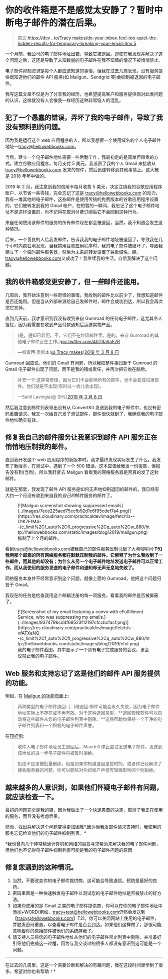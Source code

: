 # 你的收件箱是不是感觉太安静了？暂时中断电子邮件的潜在后果。

> 原文:[https://dev . to/Tracy makes/do-your-inbox-feel-too-quiet-the-hidden-results-for-temporary-breaking-your-email-3no 5](https://dev.to/tracymakes/does-your-inbox-feel-too-quiet-the-hidden-consequences-for-temporarily-breaking-your-email-3no5)

一个月前，我公司的电子邮件地址出错，导致它被退回。即使在我发现并解决了这个问题之后，这还是导致了未知数量的电子邮件在我不知情的情况下被悄悄禁止。

电子邮件抑制*应该*是每个人都应该知道的事情，但我在过去几周发现，没有服务提供商知道他们的邮件 API 服务(如 Mailgun、Sendgrid 等)会抑制被退回的电子邮件。

我写这篇文章不仅是为了分享我的经历，也希望提高客户和服务提供商对此类问题的认识，这样就没有人会像我一样经历这种非常恼人的混乱。

## 犯了一个愚蠢的错误，弄坏了我的电子邮件，导致了我没有预料到的问题。

因为我是运行这个 web 应用程序的人，所以我想要一个使用域名的个人电子邮件地址—[tracy@hellowebbooks.com](mailto:tracy@hellowebbooks.com)。

当然，建立一个电子邮件地址需要一些后勤工作，我最初走的是简单但昂贵的方式，建立谷歌应用程序，每月支付 5 美元。我设置了我的个人 Gmail 来接收从 tracy@hellowebbooks.com 发来的邮件，然后迅速转移到其他事情上。这大概是 2018 年年中做的。

2019 年 2 月，我注意到我的信用卡每月收费 5 美元，决定注销我的谷歌应用程序账户，以节省一些零钱，完全忘记了这是 tracy@hellowebbooks.com 的动力。我有一堆其他的电子邮件，这些邮件是使用传统的免费版本的谷歌应用程序设置的，它们被转发到我的 Gmail 帐户，在短暂的一瞬间，我忘记了这个电子邮件地址不是这样设置的，也不记得在取消付费订阅后它不会回到这种行为。

来自任何使用该邮件的服务的所有邮件现在都会被退回，当然，我不知道会发生这种情况。

后来，一个善良的人给我发邮件，告诉我我的电子邮件地址被退回了，导致我在几个小时内疯狂地发现，当我禁用谷歌应用程序时，我的电子邮件被破坏了，导致我建立了一个临时邮件服务器，然后为未来的转发设置了谷歌域名。瞧，[tracy@hellowebbooks.com](mailto:tracy@hellowebbooks.com)又成功了！我继续我的生活，自信我解决了这个问题。

## 我的收件箱感觉更安静了，但*一些*邮件还能用。

几周后，我开始注意到一些奇怪的事情。我收到的邮件比以前少了，我想知道邮件是否还能用。但是当从外部来源给自己发邮件时，邮件会成功到达，所以我会再次把它忘掉。

直到几天前，我才意识到我没有收到来自 Gumroad 的任何电子邮件，这尤其令人担忧，因为我需要在收到产品付款通知后运送实物产品。

> (是，通知已启用。不，它们不在垃圾邮件里。是的，来自 Gumroad 的其他电子邮件正在工作。)[pic.twitter.com/40TRaSaE7R](https://t.co/40TRaSaE7R)
> 
> —特雷西·奥斯本([@ Tracy makes](https://dev.to/tracymakes))[2019 年 3 月 8 日](https://twitter.com/tracymakes/status/1104117667844288518?ref_src=twsrc%5Etfw)

Gumroad 回应说，他们的 Gmail 有问题，所以我把整件事归咎于 Gumroad 的 Gmail 电子邮件出现了问题，而不是我的错或责任，并再次把它抛在脑后。

> 补充一下:这非常奇怪，因为它们不会影响所有的邮件，也不会变成垃圾邮件。他们就是不出现(有时过一会儿会出现)。
> 
> —Sahil Lavingia(@ SHL)[2019 年 3 月 8 日](https://twitter.com/shl/status/1104117855358861312?ref_src=twsrc%5Etfw)

然后我注意到邮件列表导出没有从 ConvertKit 发送到我的电子邮件中，也没有密码重置请求。我又一次给自己发了测试邮件，邮件很快就到了，我确信我的电子邮件地址确实有效。

## 修复我自己的邮件服务让我意识到邮件 API 服务正在悄悄地压制我的邮件。

直到我开发这个 web 应用程序的新版本时，我才最终发现实际发生了什么。我发布了新版本，在测试中，遇到了一个 500 错误。这本应该给我发一份报告，但报告没有到(当然)，所以我赶紧去 Mailgun 看看我的网络服务器是否真的发了这封邮件。

就是在那里，我发现了邮件 API 服务是如何无声地抑制退回的邮件的，我已经有大约一个月没有收到来自我的*自己的*邮件服务的邮件了。

<figure>[![Mailgun screenshot showing suppressed emails](../Images/7ece225aed75ccfb92d1c6f95cdef7a4.png)](https://res.cloudinary.com/practicaldev/image/fetch/s--D1K7EfM4--/c_limit%2Cf_auto%2Cfl_progressive%2Cq_auto%2Cw_880/http://hellowebbooks.com/static/images/blog/2019/mailgun.png) 

<figcaption>抑制了上个月的邮件。</figcaption>

</figure>

看到[tracy@hellowebbooks.com](mailto:tracy@hellowebbooks.com)被我自己的邮件服务压制引起了大*啊哈*瞬间:**T5】我用那个邮箱的所有网络服务都在默默压制我的邮件。它解释了为什么我收到了一些邮件，而其他的却没有；为什么从另一个电子邮件地址发送电子邮件可以正常工作，而从我使用的服务发送的电子邮件和通知却无声无息地失败了。**

网络服务本身并不经常意识到这个问题，就像上面的 Gumroad，他把这个问题归咎于 Gmail。

我现在的任务是检查我用这个邮箱注册的每一项服务，看看我的邮件是否被屏蔽了。

<figure>[![Screenshot of my email featuring a convo with eFulfillment Service, who was suppressing my emails.](../Images/9374796cd4f69523f12197cfccbcfacf.png)](https://res.cloudinary.com/practicaldev/image/fetch/s--vfATXeNQ--/c_limit%2Cf_auto%2Cfl_progressive%2Cq_auto%2Cw_880/http://hellowebbooks.com/static/images/blog/2019/eful.png) 

<figcaption>我的电子邮件截图，其中显示了一个具有电子完成服务的会议，该会议禁止我的电子邮件。</figcaption>

</figure>

## Web 服务和支持忘记了这是他们的邮件 API 服务提供的功能。

例如，在 [Mailgun 的功能页面](https://www.mailgun.com/deliverability/bounce-management-software)上:

> 两种类型的电子邮件退回: (...)硬退回:邮件可能会永久失败，因为电子邮件地址实际上不存在或不再有效。对于这种退回类型，**退回管理软件可以自动将这些邮件从您的电子邮件列表中删除。**这将帮助你保持一个干净的电子邮件列表和一个积极的电子邮件声誉。

在[顶杆侧](https://mandrill.zendesk.com/hc/en-us/articles/205582937-About-Bounces):

> 收件人电子邮件地址发生退回后，Mandrill 停止尝试发送电子邮件。发送到该地址的进一步电子邮件将被暂时拒绝。
> 
> 拒绝不应该被批量删除，但是如果你知道退回是暂时的，或者你已经解决了接收服务器的问题，你可以删除对你的帐户声誉有轻微影响的个别拒绝。

## 越来越多的人意识到，如果他们怀疑电子邮件有问题，就应该检查一下。

最初的问题完全是我的错，因为我做出了一个快速愚蠢的决定，取消了我正在使用的服务，而且没有考虑后果。

然而，找出并解决这个问题变得更加困难*,因为当我发邮件请求支持时，我使用的服务忘记检查他们的电子邮件抑制列表。*

 *我也曾向几个非常精通计算机和网络的朋友寻求帮助来解决我的电子邮件问题，但他们也不记得电子邮件抑制列表可能是我的电子邮件问题的原因

## [](#fixes-if-this-happens-to-you)修复您遇到的这种情况。

1.  当然，不要改变你的电子邮件提供商，这可能会导致退信。预防是最好的良药。
2.  密码重置是一种快速触发电子邮件以测试您的电子邮件地址是否被禁止的好方法。
3.  如果你使用的是 Gmail 之类的电子邮件提供商，你可以在你的电子邮件地址中添加+WORD(例如，[tracy+test@hellowebbooks.com](mailto:tracy+test@hellowebbooks.com)仍然会发送到【tracy@hellowebbooks.com】T2)。你可以关闭网站上使用的电子邮件，并触发密码重置，以查看电子邮件是否会到达。如果他们这样做了，那很可能意味着你的原始邮件被他们的系统屏蔽了。
4.  请支持人员将您的电子邮件地址从他们的电子邮件禁止列表中删除，并准备好引导他们完成这一过程，因为与我交谈过的很多人都没有意识到这可能是一个问题。

* * *

在过去的几周里，这是一个需要诊断和解决的有趣问题，我在这段时间里学到了很多。希望对你也有帮助！*